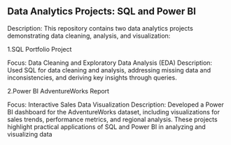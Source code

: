 Data Analytics Projects: SQL and Power BI
-----------------------------------------
Description:
This repository contains two data analytics projects demonstrating data cleaning, analysis, and visualization:

1.SQL Portfolio Project

Focus: Data Cleaning and Exploratory Data Analysis (EDA)
Description: Used SQL for data cleaning and analysis, addressing missing data and inconsistencies, and deriving key insights through queries.

2.Power BI AdventureWorks Report

Focus: Interactive Sales Data Visualization
Description: Developed a Power BI dashboard for the AdventureWorks dataset, including visualizations for sales trends, performance metrics, and regional analysis.
These projects highlight practical applications of SQL and Power BI in analyzing and visualizing data



